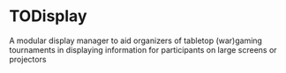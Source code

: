 # TODisplay
A modular display manager to aid organizers of tabletop (war)gaming tournaments in displaying information for participants on large screens or projectors
